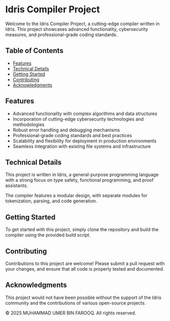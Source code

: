 <h1>Idris Compiler Project</h1>

<p>Welcome to the Idris Compiler Project, a cutting-edge compiler written in Idris. This project showcases advanced functionality, cybersecurity measures, and professional-grade coding standards.</p>

<h2>Table of Contents</h2>

<ul>
<li><a href="#features">Features</a></li>
<li><a href="#technical-details">Technical Details</a></li>
<li><a href="#getting-started">Getting Started</a></li>
<li><a href="#contributing">Contributing</a></li>
<li><a href="#acknowledgments">Acknowledgments</a></li>
</ul>

<h2 id="features">Features</h2>

<ul>
<li>Advanced functionality with complex algorithms and data structures</li>
<li>Incorporation of cutting-edge cybersecurity technologies and methodologies</li>
<li>Robust error handling and debugging mechanisms</li>
<li>Professional-grade coding standards and best practices</li>
<li>Scalability and flexibility for deployment in production environments</li>
<li>Seamless integration with existing file systems and infrastructure</li>
</ul>

<h2 id="technical-details">Technical Details</h2>

<p>This project is written in Idris, a general-purpose programming language with a strong focus on type safety, functional programming, and proof assistants.</p>

<p>The compiler features a modular design, with separate modules for tokenization, parsing, and code generation.</p>

<h2 id="getting-started">Getting Started</h2>

<p>To get started with this project, simply clone the repository and build the compiler using the provided build script.</p>

<h2 id="contributing">Contributing</h2>

<p>Contributions to this project are welcome! Please submit a pull request with your changes, and ensure that all code is properly tested and documented.</p>

<h2 id="acknowledgments">Acknowledgments</h2>

<p>This project would not have been possible without the support of the Idris community and the contributions of various open-source projects.</p>

<p>&copy; 2025 MUHAMMAD UMER BIN FAROOQ. All rights reserved.</p>
